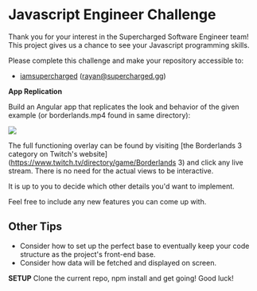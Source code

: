# Javascript Engineer Challenge

Thank you for your interest in the Supercharged Software Engineer team! This project gives us a chance to see your Javascript programming skills.

Please complete this challenge and make your repository accessible to:

- [iamsupercharged](https://github.com/iamsupercharged) (rayan@supercharged.gg)


**App Replication**

Build an Angular app that replicates the look and behavior of the given example (or borderlands.mp4 found in same directory): 

![](borderlands.gif)

The full functioning overlay can be found by visiting [the Borderlands 3 category on Twitch's website](https://www.twitch.tv/directory/game/Borderlands 3) and click any live stream. There is no need for the actual views to be interactive. 

It is up to you to decide which other details you'd want to implement.

Feel free to include any new features you can come up with.

## Other Tips

- Consider how to set up the perfect base to eventually keep your code structure as the project's front-end base.
- Consider how data will be fetched and displayed on screen.

**SETUP**
Clone the current repo, npm install and get going! Good luck!

